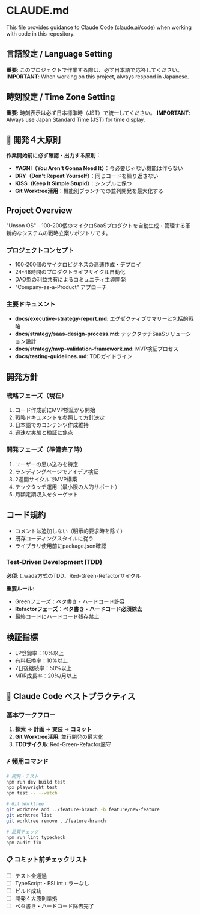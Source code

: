 # CLAUDE.md

This file provides guidance to Claude Code (claude.ai/code) when working with code in this repository.

## 言語設定 / Language Setting

**重要**: このプロジェクトで作業する際は、必ず日本語で応答してください。
**IMPORTANT**: When working on this project, always respond in Japanese.

## 時刻設定 / Time Zone Setting

**重要**: 時刻表示は必ず日本標準時（JST）で統一してください。
**IMPORTANT**: Always use Japan Standard Time (JST) for time display.

## 🔧 開発４大原則

**作業開始前に必ず確認・出力する原則：**

- **YAGNI（You Aren't Gonna Need It）**：今必要じゃない機能は作らない
- **DRY（Don't Repeat Yourself）**：同じコードを繰り返さない  
- **KISS（Keep It Simple Stupid）**：シンプルに保つ
- **Git Worktree活用**：機能別ブランチでの並列開発を最大化する

## Project Overview

"Unson OS" - 100-200個のマイクロSaaSプロダクトを自動生成・管理する革新的なシステムの戦略立案リポジトリです。

### プロジェクトコンセプト
- 100-200個のマイクロビジネスの高速作成・デプロイ
- 24-48時間のプロダクトライフサイクル自動化
- DAO型の利益共有によるコミュニティ主導開発
- "Company-as-a-Product" アプローチ

### 主要ドキュメント
- **docs/executive-strategy-report.md**: エグゼクティブサマリーと包括的戦略
- **docs/strategy/saas-design-process.md**: テックタッチSaaSソリューション設計
- **docs/strategy/mvp-validation-framework.md**: MVP検証プロセス
- **docs/testing-guidelines.md**: TDDガイドライン

## 開発方針

### 戦略フェーズ（現在）
1. コード作成前にMVP検証から開始
2. 戦略ドキュメントを参照して方針決定
3. 日本語でのコンテンツ作成維持
4. 迅速な実験と検証に焦点

### 開発フェーズ（準備完了時）
1. ユーザーの思い込みを特定
2. ランディングページでアイデア検証
3. 2週間サイクルでMVP構築
4. テックタッチ運用（最小限の人的サポート）
5. 月額定期収入をターゲット

## コード規約

- コメントは追加しない（明示的要求時を除く）
- 既存コーディングスタイルに従う
- ライブラリ使用前にpackage.json確認

### Test-Driven Development (TDD)
**必須**: t_wada方式のTDD、Red-Green-Refactorサイクル

**重要ルール**:
- Greenフェーズ：ベタ書き・ハードコード許容
- **Refactorフェーズ：ベタ書き・ハードコード必須除去**
- 最終コードにハードコード残存禁止

## 検証指標
- LP登録率：10%以上
- 有料転換率：10%以上  
- 7日後継続率：50%以上
- MRR成長率：20%/月以上

## 🔄 Claude Code ベストプラクティス

### 基本ワークフロー
1. **探索** → **計画** → **実装** → **コミット**
2. **Git Worktree活用**: 並行開発の最大化
3. **TDDサイクル**: Red-Green-Refactor厳守

### ⚡ 頻用コマンド
```bash
# 開発・テスト
npm run dev build test
npx playwright test
npm test -- --watch

# Git Worktree
git worktree add ../feature-branch -b feature/new-feature
git worktree list
git worktree remove ../feature-branch

# 品質チェック
npm run lint typecheck
npm audit fix
```

### 📋 コミット前チェックリスト
- [ ] テスト全通過
- [ ] TypeScript・ESLintエラーなし
- [ ] ビルド成功
- [ ] 開発４大原則準拠
- [ ] ベタ書き・ハードコード除去完了